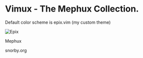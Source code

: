 # Vimux - The Mephux Collection.

Default color scheme is epix.vim (my custom theme)

![Epix](https://github.com/mephux/vimux/raw/master/vimux.png)

Mephux

snorby.org
